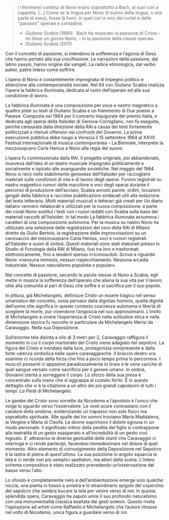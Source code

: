 > I riferimenti continui di Nono erano soprattutto a Bach, ai suoi cori a cappella. (…) Come se la lingua per Nono (il suono della lingua, o una parte di esso), fosse là fuori, in quei cori e voci dei cortei e delle “passioni” operaie e contadine.    
> - *Giuliano Scabia* (1990)
 
> Bach ha musicato la passione di Cristo – mi disse un giorno Nono, – io la passione della classe operaia.    
> - *Giuliano Scabia* (2011)


Con il concetto di passione, si intendono la sofferenza e l’agonia di Gesù che hanno portato alla sua crocifissione. Le narrazioni della passione, dal latino passio, hanno origine dai vangeli. La radice etimologica, dal verbo patior, patire inteso come soffrire. 

L’opera di Nono è costantemente impregnata di impegno politico e attenzione alla contemporaneità sociale. Nel 64 con Giuliano Scabia realizza l’opera la fabbrica illuminata, dedicata al ruolo dell’operaio ed alla sua condizione di lavoro. 

La fabbrica illuminata è una composizione per voce e nastro magnetico a quattro piste su testi di Giuliano Scabia e un frammento di Due poesie a Pavese. Composta nel 1964 per il concerto inaugurale del premio Italia, e dedicata agli operai della Italsider di Genova-Cornigliano, non fu eseguita, perché censurata dalla direzione della RAI a causa dei testi fortemente politicizzati e ritenuti offensivi nei confronti del Governo. La prima esecuzione pubblica ebbe luogo a Venezia il 15 settembre 1964 al XXVII Festival internazionale di musica contemporanea – La Biennale, interprete la mezzosoprano Carla Henius e Nono alla regia del suono.

L’opera fu commissionata dalla RAI. Il progetto originale, poi abbandonato, muoveva dall’idea di un teatro musicale impegnato politicamente e socialmente e ispirato alle avanguardie sovietiche.
Nel maggio del 1964 Nono si recò nello stabilimento genovese dell’Italsider per raccogliere materiali sulle condizioni di vita e di lavoro degli operai. Furono registrati su nastro magnetico rumori delle macchine e voci degli operai durante il percorso di produzione dell’acciaio; Scabia annotò parole, ordini, locuzioni gergali della fabbrica e raccolse pubblicazioni sindacali utili alla redazione del testo letterario.
Molti materiali musicali e letterari già creati per Un diario italiano vennero rielaborati e utilizzati per la nuova composizione: a parte dei corali Nono sostituì i testi con i nuovi redatti con Scabia sulla base dei materiali raccolti all’Italsider. In tal modo La fabbrica illuminata assumeva i caratteri di una composizione autonoma.
Per la musica su nastro Nono ha utilizzato una selezione delle registrazioni del coro della RAI di Milano diretto da Giulio Bertola, la registrazione delle improvvisazioni su un canovaccio del mezzosoprano Carla Henius, voci e rumori registrati all’Italsider e suoni di sintesi. Questi materiali sono stati elaborati presso lo Studio di Fonologia della RAI di Milano, fusi tra loro e trasformati elettronicamente, fino a renderli spesso irriconoscibili. Scrive a riguardo Nono: «nessuna mimesis, nessun rispecchiamento. Nessuna arcadia industriale. Nessun naturalismo populista o popular».

Nel concetto di passione, secondo le parole stesse di Nono a Scabia, egli mette in musica la sofferenza dell’operaio che aliena la sua vita per il lavoro utile alla comunità al pari di Gesù che soffre e si sacrifica per il suo popolo. 

In pittura, già Michelangelo, definisce Cristo un essere tragico nel senso umanistico del concetto, ossia pervaso dalla dignitas hominis, quella dignità dell’uomo che significa in questo contesto coscienza autonoma e libertà di scegliere la morte, pur vivendone l’angoscia nel suo approssimarsi. L’invito di Michelangelo a vivere l’esperienza  di Cristo nella solitudine etica e nella dimensione storica fu raccolto in particolare da Michelangelo Merisi da Caravaggio. Nella sua Deposizione.

Sull’enorme tela dipinta a olio di 3 metri per 2, Caravaggio raffigura il momento in cui il corpo martoriato del Cristo viene adagiato nel sepolcro. La figura del Cristo e inondata dalla luce, protagonista onnipresente e dalla forte valenza simbolica nelle opere caravaggesche. Il braccio destro ora esanime ci ricorda della forza che fino a poco tempo prima lo percorreva.
I muscoli possenti ci appaiono paradossalmente in tirare e le vene cariche di quel sangue versato come sacrificio per il genere umano. In ombra, Giovanni stenta a sorreggere il corpo. Lo sforzo della sua presa è concentrato sulla mano che si aggrappa al costato ferito. È in questo dettaglio che vi è la citazione a un altro dei più grandi capolavori di tutti i tempi: *La Pietà* di Michelangelo.

Le gambe del Cristo sono sorrette da Nicodemo e l’apostolo è l’unico che volge lo sguardo verso l’osservatore. Le vesti scure contrastano con il  candore della sindone, evidenziando un trapasso non solo fisico ma soprattutto spirituale. Alle spalle dei tre uomini troviamo Maria Maddalena, la Vergine e Maria di Cleofa. Le donne esprimono il dolore ognuna in un modo personale.
Il significato intimo della perdita del figlio si contrappone alla teatralità di un gesto esasperato e all’incredulità di un gesto così ingiusto. E’ attraverso le diverse gestualità delle stanti che Caravaggio ci interroga e ci rende partecipi, facendosi immedesimare nel dolore di quel momento. Altro elemento di coinvolgimento della Deposizione nel Sepolcro è la lastra di pietra di quest’ultimo. La sua posizione in angolo squarcia la tela e ci rende non più semplici spettatori, ma attori della scena.
L’intero schema compositivo è stato realizzato prevedendo un’osservazione dal basso verso l’alto.

Lo sfondo è completamente nero e dell’ambientazione emerge solo qualche roccia, una pianta in basso a sinistra e lo straordinario spigolo del coperchio del sepolcro che sembra bucare la tela per venire verso di noi. In questa splendida opera, Caravaggio ha saputo unire il suo profondo naturalismo con una monumentalità classica esaltata dai gesti solenni. Questo rivela l’ispirazione ad artisti come Raffaello e Michelangelo che l’autore ritrasse nel volto di Nicodemo, unica figura a guardare verso di noi.
